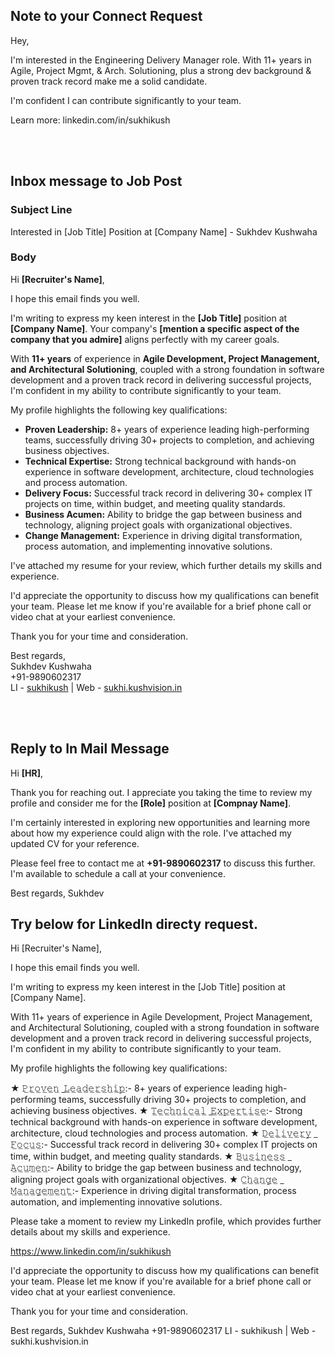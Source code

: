 ## Note to your Connect Request

Hey,

I'm interested in the Engineering Delivery Manager role. With 11+ years in Agile, Project Mgmt, & Arch. Solutioning, plus a strong dev background & proven track record make me a solid candidate. 

I'm confident I can contribute significantly to your team.

Learn more: linkedin.com/in/sukhikush

<br/><br/>

## Inbox message to Job Post

### Subject Line
Interested in [Job Title] Position at [Company Name] - Sukhdev Kushwaha

### Body
Hi **[Recruiter's Name]**,

I hope this email finds you well.

I'm writing to express my keen interest in the **[Job Title]** position at **[Company Name]**. Your company's **[mention a specific aspect of the company that you admire]** aligns perfectly with my career goals.

With **11+ years** of experience in **Agile Development, Project Management, and Architectural Solutioning**, coupled with a strong foundation in software development and a proven track record in delivering successful projects, I'm confident in my ability to contribute significantly to your team.

My profile highlights the following key qualifications:

* **Proven Leadership:** 8+ years of experience leading high-performing teams, successfully driving 30+ projects to completion, and achieving business objectives.
* **Technical Expertise:** Strong technical background with hands-on experience in software development, architecture, cloud technologies and process automation.
* **Delivery Focus:** Successful track record in delivering 30+ complex IT projects on time, within budget, and meeting quality standards.
* **Business Acumen:** Ability to bridge the gap between business and technology, aligning project goals with organizational objectives.
* **Change Management:** Experience in driving digital transformation, process automation, and implementing innovative solutions.

I've attached my resume for your review, which further details my skills and experience.

I'd appreciate the opportunity to discuss how my qualifications can benefit your team. Please let me know if you're available for a brief phone call or video chat at your earliest convenience. 

Thank you for your time and consideration.

Best regards,\
Sukhdev Kushwaha\
+91-9890602317 \
LI - [sukhikush](https://linkedin.com/in/sukhikush) |
Web - [sukhi.kushvision.in](https://sukhi.kushvision.in)

<br/><br/>

## Reply to In Mail Message
Hi **[HR]**,

Thank you for reaching out. I appreciate you taking the time to review my profile and consider me for the **[Role]** position at **[Compnay Name]**.

I'm certainly interested in exploring new opportunities and learning more about how my experience could align with the role. I've attached my updated CV for your reference.

Please feel free to contact me at **+91-9890602317** to discuss this further. I'm available to schedule a call at your convenience.

Best regards,
Sukhdev


## Try below for LinkedIn directy request.


Hi [Recruiter's Name],

I hope this email finds you well.

I'm writing to express my keen interest in the [Job Title] position at [Company Name].

With 11+ years of experience in Agile Development, Project Management, and Architectural Solutioning, coupled with a strong foundation in software development and a proven track record in delivering successful projects, I'm confident in my ability to contribute significantly to your team.

My profile highlights the following key qualifications:

★ 𝙿̲𝚛̲𝚘̲𝚟̲𝚎̲𝚗̲ ̲𝙻̲𝚎̲𝚊̲𝚍̲𝚎̲𝚛̲𝚜̲𝚑̲𝚒̲𝚙̲:- 8+ years of experience leading high-performing teams, successfully driving 30+ projects to completion, and achieving business objectives.
★ 𝚃̲𝚎̲𝚌̲𝚑̲𝚗̲𝚒̲𝚌̲𝚊̲𝚕̲ ̲𝙴̲𝚡̲𝚙̲𝚎̲𝚛̲𝚝̲𝚒̲𝚜̲𝚎̲:- Strong technical background with hands-on experience in software development, architecture, cloud technologies and process automation.
★ 𝙳̲𝚎̲𝚕̲𝚒̲𝚟̲𝚎̲𝚛̲𝚢̲ ̲𝙵̲𝚘̲𝚌̲𝚞̲𝚜̲:- Successful track record in delivering 30+ complex IT projects on time, within budget, and meeting quality standards.
★ 𝙱̲𝚞̲𝚜̲𝚒̲𝚗̲𝚎̲𝚜̲𝚜̲ ̲𝙰̲𝚌̲𝚞̲𝚖̲𝚎̲𝚗̲:- Ability to bridge the gap between business and technology, aligning project goals with organizational objectives.
★ 𝙲̲𝚑̲𝚊̲𝚗̲𝚐̲𝚎̲ ̲𝙼̲𝚊̲𝚗̲𝚊̲𝚐̲𝚎̲𝚖̲𝚎̲𝚗̲𝚝̲:- Experience in driving digital transformation, process automation, and implementing innovative solutions.

Please take a moment to review my LinkedIn profile, which provides further details about my skills and experience.

https://www.linkedin.com/in/sukhikush

I'd appreciate the opportunity to discuss how my qualifications can benefit your team. Please let me know if you're available for a brief phone call or video chat at your earliest convenience.

Thank you for your time and consideration.


Best regards,
Sukhdev Kushwaha
+91-9890602317
LI - sukhikush | Web - sukhi.kushvision.in